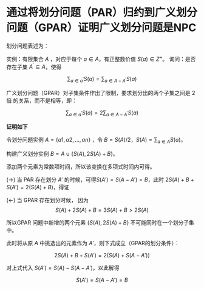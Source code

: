 # 通过将划分问题（PAR）归约到广义划分问题（GPAR）证明广义划分问题是NPC

划分问题表述为：

实例：有限集合 $A$ ，对应于每个 $a \in A$，有正整数价值 $S(a) \in Z^{+}$。
询问：是否存在子集 $A^{\prime} \subseteq A$，使得 

$$\sum_{a \in a^{\prime}} S(a)=\sum_{a \in A-A^{\prime}} S(a)$$

广义划分问题（GPAR）对子集条件作出了限制，要求划分出的两个子集之间是 2倍 的关系，而不是相等，即：

$$\sum_{a \in a^{\prime}} S(a)= 2\sum_{a \in A-A^{\prime}} S(a)$$


**证明如下**

令划分问题实例 $A=\{a1,a2,...,an\}$ ，令 $B=S(A)/2$，$S(A)=\sum_{a\in A}S(a)$。


构建广义划分实例 $B=A \cup \{S(A),2S(A)+B\}$。

添加两个元素为常数项时间，所以该变换在多项式时间内可得。


(->) 当 PAR 存在划分 $A'$ 的时候，可得$S(A')=S(A-A')=B$，此时 $2S(A)+B+S(A') = 2(S(A)+B)$，得证

(<-) 当 GPAR 存在划分时候，
因为 
$$S(A)+2S(A)+B=3S(A)+B>2S(A)$$ 

所以GPAR 问题中新增的两个元素 $\{S(A),2S(A)+B\}$ 不可能同时在一个划分子集中。

此时将从原 $A$ 中挑选出的元素作为 $A'$，则下式成立（GPAR的划分条件）：

$$2S(A)+B+S(A')=2(S(A)+S(A-A'))$$

对上式代入 $S(A')=S(A)-S(A-A')$，以此解得 

$$S(A')=S(A-A')=B$$

